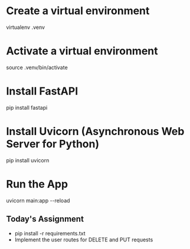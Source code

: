 # Create a virtual environment
virtualenv .venv

# Activate a virtual environment
source .venv/bin/activate

# Install FastAPI
pip install fastapi

# Install Uvicorn (Asynchronous Web Server for Python)
pip install uvicorn

# Run the App
uvicorn main:app --reload


## Today's Assignment
- pip install -r requirements.txt
- Implement the user routes for DELETE and PUT requests
